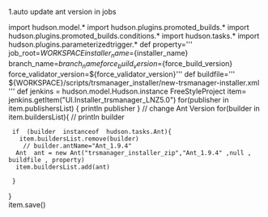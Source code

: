 1.auto update ant version  in jobs

import hudson.model.*
import hudson.plugins.promoted_builds.*
import hudson.plugins.promoted_builds.conditions.*
import hudson.tasks.*
import hudson.plugins.parameterizedtrigger.*
def property='''
job_root=${WORKSPACE}
installer_name=${installer_name}
branch_name=${branch_name}
force_build_version=${force_build_version}
force_validator_version=${force_validator_version}'''
def buildfile='''
${WORKSPACE}/scripts/trsmanager_installer/new-trsmanager-installer.xml 
'''
def jenkins = hudson.model.Hudson.instance
FreeStyleProject item= jenkins.getItem("UI.Installer_trsmanager_LNZ5.0")
for(publisher in item.publishersList) { 
  println publisher
    }
// change  Ant Version
for(builder  in  item.buildersList){
  // println builder
     
     if  (builder  instanceof  hudson.tasks.Ant){
       item.buildersList.remove(builder)
        // builder.antName="Ant_1.9.4"
      Ant  ant = new Ant("trsmanager_installer_zip","Ant_1.9.4" ,null , buildfile , property)
      item.buildersList.add(ant)   
         
     }
 }       
 item.save()